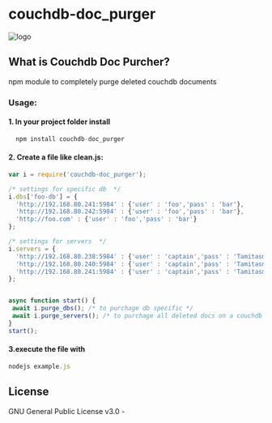 # couchdb-doc_purger

![logo](https://upload.wikimedia.org/wikipedia/commons/thumb/f/f8/CouchDB.svg/290px-CouchDB.svg.png)


## What is Couchdb Doc Purcher?
npm module to completely purge deleted couchdb documents


### Usage:

#### 1. In your project folder install 
```javascript
  npm install couchdb-doc_purger
```

#### 2. Create a file like clean.js:
```javascript
var i = require('couchdb-doc_purger');

/* settings for specific db  */
i.dbs['foo-db'] = {
  'http://192.168.80.241:5984' : {'user' : 'foo','pass' : 'bar'},
  'http://192.168.80.242:5984' : {'user' : 'foo','pass' : 'bar'},
  'http://foo.com' : {'user' : 'foo','pass' : 'bar'}
};

/* settings for servers  */
i.servers = {
  'http://192.168.80.238:5984' : {'user' : 'captain','pass' : 'Tamitasmalogr'},
  'http://192.168.80.240:5984' : {'user' : 'captain','pass' : 'Tamitasmalogr'},
  'http://192.168.80.241:5984' : {'user' : 'captain','pass' : 'Tamitasmalogr'}
};


async function start() {
 await i.purge_dbs(); /* to purchage db specific */
 await i.purge_servers(); /* to purchage all deleted docs on a couchdb server  */
}
start();
```

#### 3.execute the file with
```javascript
nodejs example.js
```


## License
GNU General Public License v3.0 -


